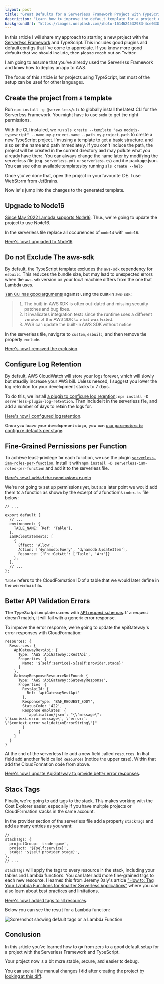 ```yaml
---
layout: post
title: "Great Defaults for a Serverless Framework Project with TypeScript"
description: "Learn how to improve the default template for a project with Serverless Framework and TypeScript."
backgroundUrl: "https://images.unsplash.com/photo-1614624532983-4ce03382d63d?ixlib=rb-1.2.1&auto=format&q=80&fit=crop"
---
```


In this article I will share my approach to starting a new project with the [Serverless Framework](https://www.serverless.com/) and TypeScript.
This includes good plugins and default configs that I've come to appreciate.
If you know more good defaults that we should include, then please reach out on Twitter.

I am going to assume that you've already used the Serverless Framework and know how to deploy an app to AWS.

The focus of this article is for projects using TypeScript, but most of the setup can be used for other languages.

## Create the project from a template

Run `npm install -g @serverless/cli` to globally install the latest CLI for the Serverless Framework.
You might have to use `sudo` to get the right permissions.

With the CLI installed, we run `sls create --template "aws-nodejs-typescript" --name my-project-name --path my-project-path` to
create a new TypeScript project. I'm using a template to get a basic structure, and also set the name and path immediately.
If you don't include the path, the project will be created in the current directory and may pollute what you already have there.
You can always change the name later by modifying the serverless file (e.g. `serverless.yml` or `serverless.ts`) and the package.json.
You can see other available templates by running `sls create --help`.

Once you've done that, open the project in your favourite IDE. I use WebStorm from JetBrains.

Now let's jump into the changes to the generated template.

## Upgrade to Node16

[Since May 2022 Lambda supports Node16](https://aws.amazon.com/about-aws/whats-new/2022/05/aws-lambda-adds-support-node-js-16).
Thus, we're going to update the project to use Node16.

In the serverless file replace all occurrences of `node14` with `node16`.

[Here's how I upgraded to Node16](https://github.com/bahrmichael/trade-game-backend/commit/d57cf3313253e8289e152809718309fb84741a6c).

## Do not Exclude The aws-sdk

By default, the TypeScript template excludes the `aws-sdk` dependency for `esbuild`. This reduces the bundle size, but may
lead to unexpected errors when the `aws-sdk` version on your local machine differs from the one that Lambda uses.

[Yan Cui has good arguments](https://theburningmonk.com/2019/09/should-you-pack-the-aws-sdk-in-your-deployment-artefact/) against using the built-in `aws-sdk`:

> 1. The built-in AWS SDK is often out-dated and missing security patches and bug fixes.
> 2. It invalidates integration tests since the runtime uses a different version of the AWS SDK to what was tested.
> 3. AWS can update the built-in AWS SDK without notice

In the serverless file, navigate to `custom`, `esbuild`, and then remove the property `exclude`.

[Here's how I removed the exclusion](https://github.com/bahrmichael/trade-game-backend/commit/d037314f2d69c50a72b600d505f97704eb0e5c04).

## Configure Log Retention

By default, AWS CloudWatch will store your logs forever, which will slowly but steadily increase your AWS bill.
Unless needed, I suggest you lower the log retention for your development stacks to 7 days.

To do this, we install [a plugin to configure log retention](https://www.npmjs.com/package/serverless-plugin-log-retention): `npm install -D serverless-plugin-log-retention`.
Then include it in the serverless file, and add a number of days to retain the logs for.

[Here's how I configured log retention](https://github.com/bahrmichael/trade-game-backend/commit/434427ae70010ab108b9ac988836866bfde2b6ec).

Once you leave your development stage, you can [use parameters to configure defaults per stage](https://www.serverless.com/framework/docs/guides/parameters).

## Fine-Grained Permissions per Function

To achieve least-privilege for each function, we use the plugin [`serverless-iam-roles-per-function`](https://www.npmjs.com/package/serverless-iam-roles-per-function). Install it
with `npm install -D serverless-iam-roles-per-function` and add it to the serverless file.

[Here's how I added the permissions plugin](https://github.com/bahrmichael/trade-game-backend/commit/6269be6232a435be0210bf66c36c3ead1400010d).

We're not going to set up permissions yet, but at a later point we would add them to a function as shown
by the excerpt of a function's `index.ts` file below:

```
// ...

export default {
  // ...
  environment: {
    TABLE_NAME: {Ref: 'Table'},
  },
  iamRoleStatements: [
    {
      Effect: 'Allow',
      Action: ['dynamodb:Query', 'dynamodb:UpdateItem'],
      Resource: {'Fn::GetAtt': ['Table', 'Arn']}
    },
  ],
  // ...
};
```

`Table` refers to the CloudFormation ID of a table that we would later define in the serverless file.

## Better API Validation Errors

The TypeScript template comes with [API request schemas](https://github.com/bahrmichael/trade-game-backend/blob/88d15ec40b56fd51c815e3ce97f70a9ae3f215ce/src/functions/hello/schema.ts).
If a request doesn't match, it will fail with a generic error response.

To improve the error response, we're going to update the ApiGateway's error responses with CloudFormation:

```
resources: {
  Resources: {
    ApiGatewayRestApi: {
      Type: 'AWS::ApiGateway::RestApi',
      Properties: {
        Name: '${self:service}-${self:provider.stage}'
      }
    },
    GatewayResponseResourceNotFound: {
      Type: 'AWS::ApiGateway::GatewayResponse',
      Properties: {
        RestApiId: {
          Ref: 'ApiGatewayRestApi'
        },
        ResponseType: 'BAD_REQUEST_BODY',
        StatusCode: '422',
        ResponseTemplates: {
          'application/json': "{\"message\": \"$context.error.message\", \"error\": \"$context.error.validationErrorString\"}"
        }
      }
    }
  }
}
```

At the end of the serverless file add a new field called `resources`. In that field add another
field called `Resources` (notice the upper case). Within that add the CloudFormation code from above.

[Here's how I update ApiGateway to provide better error responses](https://github.com/bahrmichael/trade-game-backend/commit/682d49d92cb1ef67eadedff13352f493356d2aec).

## Stack Tags

Finally, we're going to add tags to the stack. This makes working with the Cost Explorer easier, especially if you have multiple projects or CloudFormation stacks in the same account.

In the provider section of the serverless file add a property `stackTags` and add as many entries as you want:

```
// ...
stackTags: {
  projectGroup: 'trade-game',
  project: '${self:service}',
  stage: '${self:provider.stage}',
},
// ...
```

`stackTags` will apply the tags to every resource in the stack, including your tables and Lambda functions. You can later add more fine-grained tags to each new resource. I learned this from Jeremy Daly's article ["How to: Tag Your Lambda Functions for  Smarter Serverless Applications"](https://www.jeremydaly.com/how-to-tag-your-lambda-functions-for-smarter-serverless-applications/) where you can also learn about best practices and limitations.

[Here's how I added tags to all resources](https://github.com/bahrmichael/trade-game-backend/commit/7cff198d19a2336b1e9cf93106ed6e0e3a70161b).

Below you can see the result for a Lambda function:

![Screenshot showing default tags on a Lambda Function](https://bahr.dev/pictures/serverless-defaults-stack-tags.png)

## Conclusion

In this article you've learned how to go from zero to a good default setup for a project with the Serverless Framework and TypeScript.

Your project now is a bit more stable, secure, and easier to debug.

You can see all the manual changes I did after creating the project [by looking at this diff](https://github.com/bahrmichael/trade-game-backend/compare/acebdbcaac7d51c33a3722a6c51512a5289ac90c...7cff198d19a2336b1e9cf93106ed6e0e3a70161b).
